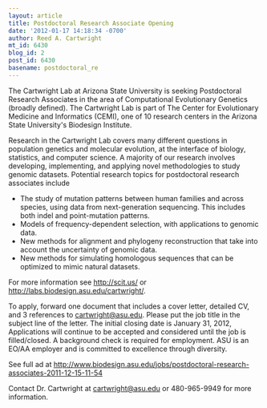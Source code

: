 ```yaml
---
layout: article
title: Postdoctoral Research Associate Opening
date: '2012-01-17 14:18:34 -0700'
author: Reed A. Cartwright
mt_id: 6430
blog_id: 2
post_id: 6430
basename: postdoctoral_re
---
```

The Cartwright Lab at Arizona State University is seeking Postdoctoral
Research Associates in the area of Computational Evolutionary Genetics
(broadly defined).  The Cartwright Lab is part of The Center for
Evolutionary Medicine and Informatics (CEMI), one of 10 research
centers in the Arizona State University's Biodesign Institute.

Research in the Cartwright Lab covers many different questions in
population genetics and molecular evolution, at the interface of
biology, statistics, and computer science.  A majority of our research
involves developing, implementing, and applying novel methodologies to
study genomic datasets.  Potential research topics for postdoctoral
research associates include


* The study of mutation patterns between human families and across
species, using data from next-generation sequencing.  This includes
both indel and point-mutation patterns.
* Models of frequency-dependent selection, with applications to genomic data.
* New methods for alignment and phylogeny reconstruction that take
into account the uncertainty of genomic data.
* New methods for simulating homologous sequences that can be
optimized to mimic natural datasets.


For more information see http://scit.us/ or http://labs.biodesign.asu.edu/cartwright/.

To apply, forward one document that includes a cover letter, detailed
CV, and 3 references to cartwright@asu.edu. Please put the job title
in the subject line of the letter. The initial closing date is January
31, 2012, Applications will continue to be accepted and considered
until the job is filled/closed. A background check is required for
employment. ASU is an EO/AA employer and is committed to excellence
through diversity.

See full ad at http://www.biodesign.asu.edu/jobs/postdoctoral-research-associates-2011-12-15-11-54

Contact Dr. Cartwright at cartwright@asu.edu or 480-965-9949 for more
information.
